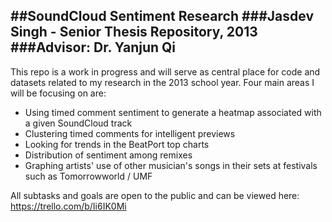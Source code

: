 ##SoundCloud Sentiment Research
###Jasdev Singh - Senior Thesis Repository, 2013
###Advisor: Dr. Yanjun Qi
---
This repo is a work in progress and will serve as central place for code and datasets related to my research in the 2013 school year.
Four main areas I will be focusing on are:
* Using timed comment sentiment to generate a heatmap associated with a given SoundCloud track
* Clustering timed comments for intelligent previews
* Looking for trends in the BeatPort top charts
* Distribution of sentiment among remixes
* Graphing artists' use of other musician's songs in their sets at festivals such as Tomorrowworld / UMF

All subtasks and goals are open to the public and can be viewed here:
https://trello.com/b/Ii6IK0Mi
